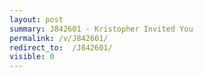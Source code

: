 ```yaml
---
layout: post
summary: J842601 - Kristopher Invited You
permalink: /v/J842601/
redirect_to:  /J842601/
visible: 0
---
```

